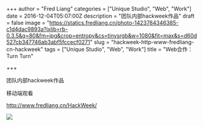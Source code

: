 +++
author = "Fred Liang"
categories = ["Unique Studio", "Web", "Work"]
date = 2016-12-04T05:07:00Z
description = "团队内部hackweek作品"
draft = false
image = "https://statics.fredliang.cn/photo-1423784346385-c1d4dac9893a?ixlib=rb-0.3.5&q=80&fm=jpg&crop=entropy&cs=tinysrgb&w=1080&fit=max&s=d60d527cb347746ab3abf5fccecf0271"
slug = "hackweek-http-www-fredliang-cn-hackweek"
tags = ["Unique Studio", "Web", "Work"]
title = "Web合作：Turn Turn"

+++

团队内部hackweek作品

移动端观看

http://www.fredliang.cn/HackWeek/

![](https://www.fredliang.cn/wp-content/uploads/2016/12/1509804931.png)

